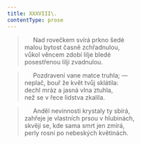 ```yaml
---
title: XXXVIII\.
contentType: prose
---
```


>      Nad rovečkem svírá prkno šedé  
> malou bytost časně zchřadnulou,  
> vůkol věncem zdobí lilje bledé  
> posestřenou lilji zvadnulou.

>      Pozdravení vane matce truhla; —  
> neplač, bouř že květ tvůj sklátila:  
> dechl mráz a jasná vlna ztuhla,  
> než se v řece lidstva zkalila.

>      Anděl nevinnosti krystaly ty sbírá,  
> zahřeje je vlastních prsou v hlubinách,  
> skvějí se, kde sama smrt jen zmírá,  
> perly rosní po nebeských květinách.
